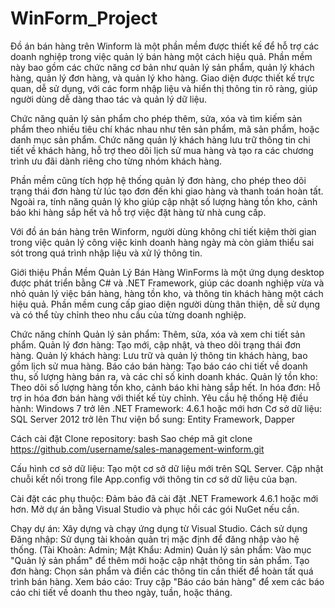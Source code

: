 # WinForm_Project
Đồ án bán hàng trên Winform là một phần mềm được thiết kế để hỗ trợ các doanh nghiệp trong việc quản lý bán hàng một cách hiệu quả. Phần mềm này bao gồm các chức năng cơ bản như quản lý sản phẩm, quản lý khách hàng, quản lý đơn hàng, và quản lý kho hàng. Giao diện được thiết kế trực quan, dễ sử dụng, với các form nhập liệu và hiển thị thông tin rõ ràng, giúp người dùng dễ dàng thao tác và quản lý dữ liệu.

Chức năng quản lý sản phẩm cho phép thêm, sửa, xóa và tìm kiếm sản phẩm theo nhiều tiêu chí khác nhau như tên sản phẩm, mã sản phẩm, hoặc danh mục sản phẩm. Chức năng quản lý khách hàng lưu trữ thông tin chi tiết về khách hàng, hỗ trợ theo dõi lịch sử mua hàng và tạo ra các chương trình ưu đãi dành riêng cho từng nhóm khách hàng.

Phần mềm cũng tích hợp hệ thống quản lý đơn hàng, cho phép theo dõi trạng thái đơn hàng từ lúc tạo đơn đến khi giao hàng và thanh toán hoàn tất. Ngoài ra, tính năng quản lý kho giúp cập nhật số lượng hàng tồn kho, cảnh báo khi hàng sắp hết và hỗ trợ việc đặt hàng từ nhà cung cấp.

Với đồ án bán hàng trên Winform, người dùng không chỉ tiết kiệm thời gian trong việc quản lý công việc kinh doanh hàng ngày mà còn giảm thiểu sai sót trong quá trình nhập liệu và xử lý thông tin.

Giới thiệu
Phần Mềm Quản Lý Bán Hàng WinForms là một ứng dụng desktop được phát triển bằng C# và .NET Framework, giúp các doanh nghiệp vừa và nhỏ quản lý việc bán hàng, hàng tồn kho, và thông tin khách hàng một cách hiệu quả. Phần mềm cung cấp giao diện người dùng thân thiện, dễ sử dụng và có thể tùy chỉnh theo nhu cầu của từng doanh nghiệp.

Chức năng chính
  Quản lý sản phẩm: Thêm, sửa, xóa và xem chi tiết sản phẩm.
  Quản lý đơn hàng: Tạo mới, cập nhật, và theo dõi trạng thái đơn hàng.
  Quản lý khách hàng: Lưu trữ và quản lý thông tin khách hàng, bao gồm lịch sử mua hàng.
  Báo cáo bán hàng: Tạo báo cáo chi tiết về doanh thu, số lượng hàng bán ra, và các chỉ số kinh doanh khác.
  Quản lý tồn kho: Theo dõi số lượng hàng tồn kho, cảnh báo khi hàng sắp hết.
  In hóa đơn: Hỗ trợ in hóa đơn bán hàng với thiết kế tùy chỉnh.
Yêu cầu hệ thống
  Hệ điều hành: Windows 7 trở lên
  .NET Framework: 4.6.1 hoặc mới hơn
  Cơ sở dữ liệu: SQL Server 2012 trở lên
  Thư viện bổ sung: Entity Framework, Dapper

Cách cài đặt
  Clone repository:
  bash
  Sao chép mã
  git clone https://github.com/username/sales-management-winform.git

Cấu hình cơ sở dữ liệu:
  Tạo một cơ sở dữ liệu mới trên SQL Server.
  Cập nhật chuỗi kết nối trong file App.config với thông tin cơ sở dữ liệu của bạn.

Cài đặt các phụ thuộc:
  Đảm bảo đã cài đặt .NET Framework 4.6.1 hoặc mới hơn.
  Mở dự án bằng Visual Studio và phục hồi các gói NuGet nếu cần.

Chạy dự án:
  Xây dựng và chạy ứng dụng từ Visual Studio.
Cách sử dụng
  Đăng nhập: Sử dụng tài khoản quản trị mặc định để đăng nhập vào hệ thống. (Tài Khoản: Admin; Mật Khẩu: Admin)
  Quản lý sản phẩm: Vào mục "Quản lý sản phẩm" để thêm mới hoặc cập nhật thông tin sản phẩm.
  Tạo đơn hàng: Chọn sản phẩm và điền các thông tin cần thiết để hoàn tất quá trình bán hàng.
  Xem báo cáo: Truy cập "Báo cáo bán hàng" để xem các báo cáo chi tiết về doanh thu theo ngày, tuần, hoặc tháng.

